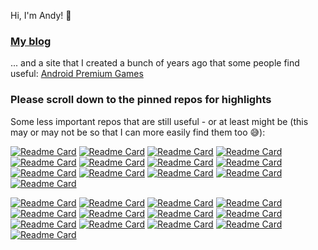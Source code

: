 Hi, I'm Andy! 👋

### [My blog](https://aop.software/blog)

... and a site that I created a bunch of years ago that some people find useful: [Android Premium Games](https://androidpremium.games/)

### Please scroll down to the pinned repos for highlights

Some less important repos that are still useful - or at least might be (this may or may not be so that I can more easily find them too 😅):

[![Readme Card](https://readme-stats.aop.software/api/pin/?username=s-h-a-d-o-w&description_lines_count=2&repo=vdbb-ui)](https://github.com/s-h-a-d-o-w/vdbb-ui#gh-light-mode-only)
[![Readme Card](https://readme-stats.aop.software/api/pin/?username=s-h-a-d-o-w&description_lines_count=2&repo=next-simple-chatgpt)](https://github.com/s-h-a-d-o-w/next-simple-chatgpt#gh-light-mode-only)
[![Readme Card](https://readme-stats.aop.software/api/pin/?username=s-h-a-d-o-w&description_lines_count=2&repo=delete-unused-forks)](https://github.com/s-h-a-d-o-w/delete-unused-forks#gh-light-mode-only)
[![Readme Card](https://readme-stats.aop.software/api/pin/?username=s-h-a-d-o-w&description_lines_count=2&repo=remark-merge-data)](https://github.com/s-h-a-d-o-w/remark-merge-data#gh-light-mode-only)
[![Readme Card](https://readme-stats.aop.software/api/pin/?username=s-h-a-d-o-w&description_lines_count=2&repo=mike-force)](https://github.com/s-h-a-d-o-w/mike-force#gh-light-mode-only)
[![Readme Card](https://readme-stats.aop.software/api/pin/?username=s-h-a-d-o-w&description_lines_count=2&repo=pubmed-contribution-stats)](https://github.com/s-h-a-d-o-w/pubmed-contribution-stats#gh-light-mode-only)
[![Readme Card](https://readme-stats.aop.software/api/pin/?username=s-h-a-d-o-w&description_lines_count=2&repo=NotepadPlusPlus-Remixed-Theme)](https://github.com/s-h-a-d-o-w/NotepadPlusPlus-Remixed-Theme#gh-light-mode-only)
[![Readme Card](https://readme-stats.aop.software/api/pin/?username=s-h-a-d-o-w&description_lines_count=2&repo=github-userscripts)](https://github.com/s-h-a-d-o-w/github-userscripts#gh-light-mode-only)
[![Readme Card](https://readme-stats.aop.software/api/pin/?username=s-h-a-d-o-w&description_lines_count=2&repo=react-spring-comparison)](https://github.com/s-h-a-d-o-w/react-spring-comparison#gh-light-mode-only)
[![Readme Card](https://readme-stats.aop.software/api/pin/?username=s-h-a-d-o-w&description_lines_count=2&repo=regtobin)](https://github.com/s-h-a-d-o-w/regtobin#gh-light-mode-only)
[![Readme Card](https://readme-stats.aop.software/api/pin/?username=s-h-a-d-o-w&description_lines_count=2&repo=cf-geo-steering-helper)](https://github.com/s-h-a-d-o-w/cf-geo-steering-helper#gh-light-mode-only)
[![Readme Card](https://readme-stats.aop.software/api/pin/?username=s-h-a-d-o-w&description_lines_count=2&repo=talon-eyetracking)](https://github.com/s-h-a-d-o-w/talon-eyetracking#gh-light-mode-only)
[![Readme Card](https://readme-stats.aop.software/api/pin/?username=s-h-a-d-o-w&description_lines_count=2&repo=openapi-zod-client-experiment)](https://github.com/s-h-a-d-o-w/openapi-zod-client-experiment#gh-light-mode-only)

[![Readme Card](https://readme-stats.aop.software/api/pin/?username=s-h-a-d-o-w&description_lines_count=2&repo=vdbb-ui&bg_color=00000000&text_color=9198a1&icon_color=9198a1&title_color=4493f8&border_color=3d444d)](https://github.com/s-h-a-d-o-w/vdbb-ui#gh-dark-mode-only)
[![Readme Card](https://readme-stats.aop.software/api/pin/?username=s-h-a-d-o-w&description_lines_count=2&repo=next-simple-chatgpt&bg_color=00000000&text_color=9198a1&icon_color=9198a1&title_color=4493f8&border_color=3d444d)](https://github.com/s-h-a-d-o-w/next-simple-chatgpt#gh-dark-mode-only)
[![Readme Card](https://readme-stats.aop.software/api/pin/?username=s-h-a-d-o-w&description_lines_count=2&repo=delete-unused-forks&bg_color=00000000&text_color=9198a1&icon_color=9198a1&title_color=4493f8&border_color=3d444d)](https://github.com/s-h-a-d-o-w/delete-unused-forks#gh-dark-mode-only)
[![Readme Card](https://readme-stats.aop.software/api/pin/?username=s-h-a-d-o-w&description_lines_count=2&repo=remark-merge-data&bg_color=00000000&text_color=9198a1&icon_color=9198a1&title_color=4493f8&border_color=3d444d)](https://github.com/s-h-a-d-o-w/remark-merge-data#gh-dark-mode-only)
[![Readme Card](https://readme-stats.aop.software/api/pin/?username=s-h-a-d-o-w&description_lines_count=2&repo=mike-force&bg_color=00000000&text_color=9198a1&icon_color=9198a1&title_color=4493f8&border_color=3d444d)](https://github.com/s-h-a-d-o-w/mike-force#gh-dark-mode-only)
[![Readme Card](https://readme-stats.aop.software/api/pin/?username=s-h-a-d-o-w&description_lines_count=2&repo=pubmed-contribution-stats&bg_color=00000000&text_color=9198a1&icon_color=9198a1&title_color=4493f8&border_color=3d444d)](https://github.com/s-h-a-d-o-w/pubmed-contribution-stats#gh-dark-mode-only)
[![Readme Card](https://readme-stats.aop.software/api/pin/?username=s-h-a-d-o-w&description_lines_count=2&repo=NotepadPlusPlus-Remixed-Theme&bg_color=00000000&text_color=9198a1&icon_color=9198a1&title_color=4493f8&border_color=3d444d)](https://github.com/s-h-a-d-o-w/NotepadPlusPlus-Remixed-Theme#gh-dark-mode-only)
[![Readme Card](https://readme-stats.aop.software/api/pin/?username=s-h-a-d-o-w&description_lines_count=2&repo=github-userscripts&bg_color=00000000&text_color=9198a1&icon_color=9198a1&title_color=4493f8&border_color=3d444d)](https://github.com/s-h-a-d-o-w/github-userscripts#gh-dark-mode-only)
[![Readme Card](https://readme-stats.aop.software/api/pin/?username=s-h-a-d-o-w&description_lines_count=2&repo=react-spring-comparison&bg_color=00000000&text_color=9198a1&icon_color=9198a1&title_color=4493f8&border_color=3d444d)](https://github.com/s-h-a-d-o-w/react-spring-comparison#gh-dark-mode-only)
[![Readme Card](https://readme-stats.aop.software/api/pin/?username=s-h-a-d-o-w&description_lines_count=2&repo=regtobin&bg_color=00000000&text_color=9198a1&icon_color=9198a1&title_color=4493f8&border_color=3d444d)](https://github.com/s-h-a-d-o-w/regtobin#gh-dark-mode-only)
[![Readme Card](https://readme-stats.aop.software/api/pin/?username=s-h-a-d-o-w&description_lines_count=2&repo=cf-geo-steering-helper&bg_color=00000000&text_color=9198a1&icon_color=9198a1&title_color=4493f8&border_color=3d444d)](https://github.com/s-h-a-d-o-w/cf-geo-steering-helper#gh-dark-mode-only)
[![Readme Card](https://readme-stats.aop.software/api/pin/?username=s-h-a-d-o-w&description_lines_count=2&repo=talon-eyetracking&bg_color=00000000&text_color=9198a1&icon_color=9198a1&title_color=4493f8&border_color=3d444d)](https://github.com/s-h-a-d-o-w/talon-eyetracking#gh-dark-mode-only)
[![Readme Card](https://readme-stats.aop.software/api/pin/?username=s-h-a-d-o-w&description_lines_count=2&repo=openapi-zod-client-experiment&bg_color=00000000&text_color=9198a1&icon_color=9198a1&title_color=4493f8&border_color=3d444d)](https://github.com/s-h-a-d-o-w/openapi-zod-client-experiment#gh-dark-mode-only)

<!--
**s-h-a-d-o-w/s-h-a-d-o-w** is a ✨ _special_ ✨ repository because its `README.md` (this file) appears on your GitHub profile.

Here are some ideas to get you started:

- 🔭 I’m currently working on ...
- 🌱 I’m currently learning ...
- 👯 I’m looking to collaborate on ...
- 🤔 I’m looking for help with ...
- 💬 Ask me about ...
- 📫 How to reach me: ...
- 😄 Pronouns: ...
- ⚡ Fun fact: ...
-->
